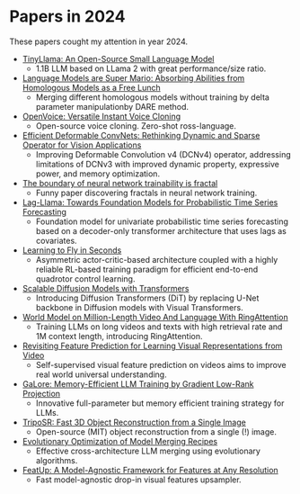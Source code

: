 # Papers in 2024

These papers cought my attention in year 2024.

* [TinyLlama: An Open-Source Small Language Model](https://paperswithcode.com/paper/tinyllama-an-open-source-small-language-model)
  * 1.1B LLM based on LLama 2 with great performance/size ratio.
* [Language Models are Super Mario: Absorbing Abilities from Homologous Models as a Free Lunch](https://paperswithcode.com/paper/language-models-are-super-mario-absorbing)
  * Merging different homologous models without training by delta parameter manipulationby DARE method.
* [OpenVoice: Versatile Instant Voice Cloning](https://paperswithcode.com/paper/openvoice-versatile-instant-voice-cloning)
  * Open-source voice cloning. Zero-shot ross-language.
* [Efficient Deformable ConvNets: Rethinking Dynamic and Sparse Operator for Vision Applications]()
  * Improving Deformable Convolution v4 (DCNv4) operator, addressing limitations of DCNv3 with improved dynamic property, expressive power, and memory optimization.
* [The boundary of neural network trainability is fractal](https://arxiv.org/abs/2402.06184v1)
  * Funny paper discovering fractals in neural network training.
* [Lag-Llama: Towards Foundation Models for Probabilistic Time Series Forecasting](https://paperswithcode.com/paper/lag-llama-towards-foundation-models-for-time)
  * Foundation model for univariate probabilistic time series forecasting based on a decoder-only transformer architecture that uses lags as covariates.
* [Learning to Fly in Seconds](https://paperswithcode.com/paper/learning-to-fly-in-seconds)
  * Asymmetric actor-critic-based architecture coupled with a highly reliable RL-based training paradigm for efficient end-to-end quadrotor control learning.
* [Scalable Diffusion Models with Transformers](https://paperswithcode.com/paper/scalable-diffusion-models-with-transformers)
  * Introducing Diffusion Transformers (DiT) by replacing U-Net backbone in Diffusion models with Visual Transformers.
* [World Model on Million-Length Video And Language With RingAttention](https://paperswithcode.com/paper/world-model-on-million-length-video-and)
  * Training LLMs on long videos and texts with high retrieval rate and 1M context length, introducing RingAttention.
* [Revisiting Feature Prediction for Learning Visual Representations from Video](https://paperswithcode.com/paper/revisiting-feature-prediction-for-learning)
  * Self-supervised visual feature prediction on videos aims to improve real world universal understanding.
* [GaLore: Memory-Efficient LLM Training by Gradient Low-Rank Projection](https://arxiv.org/pdf/2403.03507v1.pdf)
  * Innovative full-parameter but memory efficient training strategy for LLMs.
* [TripoSR: Fast 3D Object Reconstruction from a Single Image](https://arxiv.org/abs/2403.02151)
  * Open-source (MIT) object reconstruction from a single (!) image.
* [Evolutionary Optimization of Model Merging Recipes](https://paperswithcode.com/paper/evolutionary-optimization-of-model-merging)
  * Effective cross-architecture LLM merging using evolutionary algorithms.
* [FeatUp: A Model-Agnostic Framework for Features at Any Resolution](https://paperswithcode.com/paper/featup-a-model-agnostic-framework-for)
  * Fast model-agnostic drop-in visual features upsampler.
